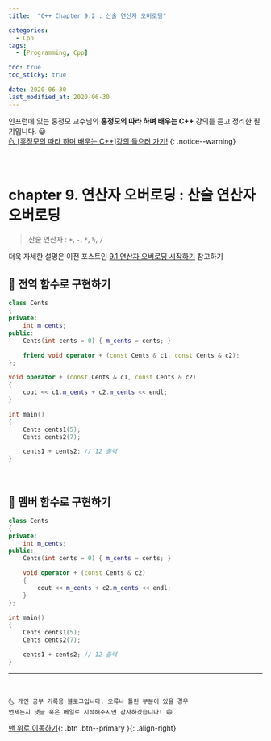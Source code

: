 ```yaml
---
title:  "C++ Chapter 9.2 : 산술 연산자 오버로딩" 

categories:
  - Cpp
tags:
  - [Programming, Cpp]

toc: true
toc_sticky: true

date: 2020-06-30
last_modified_at: 2020-06-30
---
```


인프런에 있는 홍정모 교수님의 **홍정모의 따라 하며 배우는 C++** 강의를 듣고 정리한 필기입니다. 😀    
[🌜 [홍정모의 따라 하며 배우는 C++]강의 들으러 가기!](https://www.inflearn.com/course/following-c-plus)
{: .notice--warning}

<br>

# chapter 9. 연산자 오버로딩 : 산술 연산자 오버로딩

> 산술 연산자 : `+`, `-`, `*`, `%`, `/`

더욱 자세한 설명은 이전 포스트인 [9.1 연산자 오버로딩 시작하기](https://ansohxxn.github.io/cpp/chapter9-1/) 참고하기


## 🔔 전역 함수로 구현하기


```cpp
class Cents
{
private:
	int m_cents;
public:
	Cents(int cents = 0) { m_cents = cents; }

    friend void operator + (const Cents & c1, const Cents & c2);  
};

void operator + (const Cents & c1, const Cents & c2)
{
	cout << c1.m_cents + c2.m_cents << endl;
}

int main()
{
    Cents cents1(5);
    Cents cents2(7);

    cents1 + cents2; // 12 출력
}
```

<br>

## 🔔 멤버 함수로 구현하기

```cpp
class Cents
{
private:
    int m_cents;
public:
    Cents(int cents = 0) { m_cents = cents; }

    void operator + (const Cents & c2) 
    {
        cout << m_cents + c2.m_cents << endl;
    }
};

int main()
{
    Cents cents1(5);
    Cents cents2(7);

    cents1 + cents2; // 12 출력
}
```

***
<br>

    🌜 개인 공부 기록용 블로그입니다. 오류나 틀린 부분이 있을 경우 
    언제든지 댓글 혹은 메일로 지적해주시면 감사하겠습니다! 😄

[맨 위로 이동하기](#){: .btn .btn--primary }{: .align-right}

<br>